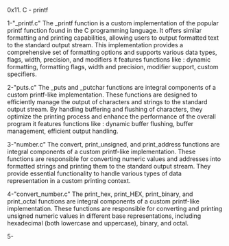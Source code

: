 0x11. C - printf

1-"_printf.c"
The _printf function is a custom implementation of the popular printf function found in the C programming language. It offers similar formatting and printing capabilities, allowing users to output formatted text to the standard output stream. This implementation provides a comprehensive set of formatting options and supports various data types, flags, width, precision, and modifiers it features functions like : dynamic formatting, formatting flags, width and precision, modifier support, custom specifiers.

2-"puts.c"
The _puts and _putchar functions are integral components of a custom printf-like implementation. These functions are designed to efficiently manage the output of characters and strings to the standard output stream. By handling buffering and flushing of characters, they optimize the printing process and enhance the performance of the overall program it features functions like : dynamic buffer flushing, buffer management, efficient output handling.

3-"number.c"
The convert, print_unsigned, and print_address functions are integral components of a custom printf-like implementation. These functions are responsible for converting numeric values and addresses into formatted strings and printing them to the standard output stream. They provide essential functionality to handle various types of data representation in a custom printing context.

4-"convert_number.c"
The print_hex, print_HEX, print_binary, and print_octal functions are integral components of a custom printf-like implementation. These functions are responsible for converting and printing unsigned numeric values in different base representations, including hexadecimal (both lowercase and uppercase), binary, and octal.

5-
